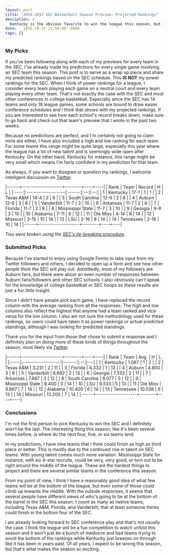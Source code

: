 ```yaml
---
layout: post
title: "2016-2017 SEC Basketball Season Preview: Projected Rankings"
desciption: >
  Kentucky is the obvious favorite to win the league this season, but is there anyone that can give them a challenge or vie for second place in the SEC?
date:   2016-10-14 11:00:00 -0600
tags: []
---
```

### My Picks
If you've been following along with each of my previews for every team in the SEC, I've already made my predictions for every single game involving an SEC team this season. This post is to serve as a wrap up piece and share my predicted rankings based on the SEC schedule. This **IS NOT** my power rankings for the SEC. When I think of power rankings for a league, I consider every team playing each game on a neutral court and every team playing every other team. That's not exactly the case with the SEC and most other conferences in college basketball. Especially since the SEC has 14 teams and only 18 league games, some schools are bound to draw easier conference schedules and I think that shows with my projected rankings. If you are interested to see how each school's record breaks down, make sure to go back and check out that team's preview that I wrote in the past two weeks.

Because no predictions are perfect, and I'm certainly not going to claim mine are either, I have also included a high and low ranking for each team. For some teams this range might be quite large, especially this year where the league has a lot of new talent and is seemingly wide open after Kentucky. On the other hand, Kentucky for instance, this range might be very small which means I'm fairly confident in my prediction for that team.

As always, if you want to disagree or question my rankings, I welcome intelligent discussion on [Twitter](https://www.twitter.com/jacobvarner14).


|------+--------------------+--------+----+----|
| Rank | Team               | Record | H  | L  |
|:----:|:-------------------|:------:|:--:|:--:|
| 1    | Kentucky           | 17-1   | 1  | 1  |
| 2    | Texas A&M          | 14-4   | 2  | 6  |
| 3    | South Carolina     | 12-6   | 2  | 8  |
| 4    | Auburn             | 12-6   | 3  | 8  |
| 5    | Vanderbilt         | 11-7   | 3  | 10 |
| 6    | Arkansas           | 11-7   | 2  | 8  |
| 7    | Florida            | 11-7   | 2  | 8  |
| 8    | Mississippi State  | 11-7   | 3  | 10 |
| 9    | Georgia            | 9-9    | 3  | 10 |
| 10   | Alabama            | 7-11   | 6  | 12 |
| 11   | Ole Miss           | 4-14   | 8  | 14 |
| 12   | Missouri           | 3-15   | 10 | 14 |
| 13   | LSU                | 2-16   | 8  | 14 |
| 14   | Tennessee          | 2-16   | 10 | 14 |
|------+--------------------+--------+----+----|

*Ties were broken using the [SEC's tie-breaking procedure](http://www.secsports.com/article/11098238/tournament-tiebreakers).*

### Submitted Picks
Because I've started to enjoy using Google Forms to take input from my Twitter followers and others, I decided to open up a form and see how other people think the SEC will play out. Admittedly, most of my followers are Auburn fans, but there were about an even number of responses between Auburn fans/followers and other SEC schools. I also obviously can't speak for the knowledge of college basketball or SEC hoops so these results are just a fun little insight.

Since I didn't have people pick each game, I have replaced the record column with the average ranking from all the responses. The high and low columns also reflect the highest that anyone had a team ranked and vice versa for the low column. I also am not sure the methodology used for these rankings, so users could have taken it as power rankings or actual predicted standings, although I was looking for predicted standings.

Thank you for the input from those that chose to submit a response and I definitely plan on doing more of these kinds of things throughout the season, most likely via [Twitter](https://www.twitter.com/jacobvarner14).

|------+--------------------+--------+----+----|
| Rank | Team               | Avg.   | H  | L  |
|:----:|:-------------------|:------:|:--:|:--:|
| 1    | Kentucky           | 1.067  | 1  | 2  |
| 2    | Texas A&M          | 3.231  | 2  | 11 |
| 3    | Florida            | 4.333  | 1  | 13 |
| 4    | Auburn             | 4.800  | 3  | 9  |
| 5    | Vanderbilt         | 6.692  | 2  | 13 |
| 6    | Georgia            | 7.333  | 2  | 11 |
| 7    | Arkansas           | 7.667  | 3  | 12 |
| 8    | South Carolina     | 8.077  | 5  | 12 |
| 9    | Mississippi State  | 8.400  | 3  | 14 |
| 10   | LSU                | 9.533  | 5  | 13 |
| 11   | Ole Miss           | 9.867  | 7  | 14 |
| 12   | Alabama            | 10.400 | 6  | 14 |
| 13   | Tennessee          | 10.538 | 6  | 13 |
| 14   | Missouri           | 13.200 | 7  | 14 |
|------+--------------------+--------+----+----|

### Conclusions
I'm not the first person to pick Kentucky to win the SEC and I definitely won't be the last. The interesting thing this season, like it's been several times before, is where do the next four, five, or six teams land.

In my predictions, I have nine teams that I think could finish as high as third place or better. This is mostly due to the continued rise in talent on SEC teams. With young talent comes much more variation. Mississippi State for instance, with six 4-star recruits, could be very, very good, or turn out to be right around the middle of the league. These are the hardest things to project and there are several similar teams in the conference this season.

From my point of view, I think I have a reasonably good idea of what few teams will be at the bottom of the league, but even some of those could climb up towards the middle. With the outside responses, it seems that several people have different views of who's going to be at the bottom of the barrel in the SEC this season. I count as many as twelve teams, including Texas A&M, Florida, and Vanderbilt, that at least someone thinks could finish in the bottom four of the SEC.

I am already looking forward to SEC conference play and that's not usually the case. I think the league will be a fun competition to watch unfold this season and it won't just be a bunch of mediocre and bad teams trying to avoid the bottom of the rankings while Kentucky just breezes on through like it has been in years past. Of all years, I expect to be wrong this season, but that's what makes the season so exciting.
